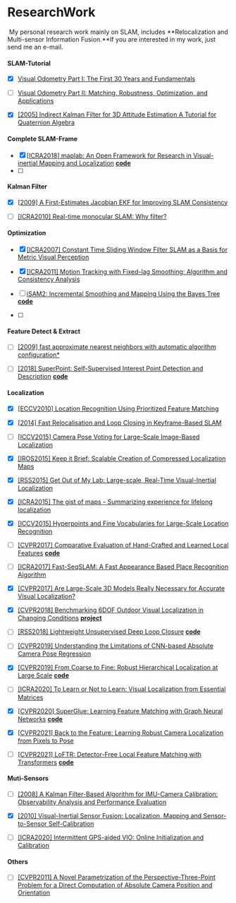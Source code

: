 # ResearchWork

​		My personal research work mainly on SLAM, includes **Relocalization and Multi-sensor Information Fusion.**If you are interested in my work, just send me an e-mail.



#### SLAM-Tutorial

- [x] [Visual Odometry Part I: The First 30 Years and Fundamentals](http://rpg.ifi.uzh.ch/docs/VO_Part_I_Scaramuzza.pdf)
- [ ] [Visual Odometry Part II: Matching, Robustness, Optimization, and Applications](http://rpg.ifi.uzh.ch/docs/VO_Part_II_Scaramuzza.pdf)
- [x] [[2005] Indirect Kalman Filter for 3D Attitude Estimation A Tutorial for Quaternion Algebra](http://citeseerx.ist.psu.edu/viewdoc/download?doi=10.1.1.304.6207&rep=rep1&type=pdf)



#### Complete SLAM-Frame

- [x] [[ICRA2018] maplab: An Open Framework for Research in Visual-inertial Mapping and Localization](https://arxiv.org/pdf/1711.10250) [**code**](https://github.com/ethz-asl/maplab)
- [ ] 



#### Kalman Filter

- [x] [[2009] A First-Estimates Jacobian EKF for Improving SLAM Consistency](https://intra.ece.ucr.edu/~mourikis/papers/Huang08-ISER.pdf)
- [ ] [[ICRA2010] Real-time monocular SLAM: Why filter?](https://www.researchgate.net/publication/221068775_Real-time_monocular_SLAM_Why_filter)



#### Optimization

- [x] [[ICRA2007] Constant Time Sliding Window Filter SLAM as a Basis for Metric Visual Perception](https://www.robots.ox.ac.uk/~gsibley/Personal/Papers/gsibley-icra2007.pdf)

- [x] [[ICRA2011] Motion Tracking with Fixed-lag Smoothing: Algorithm and Consistency Analysis](https://intra.ece.ucr.edu/~mourikis/tech_reports/fixed_lag.pdf)

- [ ] [iSAM2: Incremental Smoothing and Mapping Using the Bayes Tree](https://frc.ri.cmu.edu/~kaess/pub/Kaess12ijrr.pdf) [**code**](https://github.com/devbharat/gtsam)
- [ ] 



#### Feature Detect & Extract

- [ ] [[2009] fast approximate nearest neighbors with automatic algorithm configuration*](http://scholar.google.co.jp/scholar?q=fast+approximate+nearest+neighbors+with+automatic+algorithm+configuration&hl=zh-CN&as_sdt=0&as_vis=1&oi=scholart)

- [ ] [[2018] SuperPoint: Self-Supervised Interest Point Detection and Description](https://arxiv.org/pdf/1712.07629.pdf) [**code**](https://github.com/rpautrat/SuperPoint)



#### Localization

- [x] [[ECCV2010] Location Recognition Using Prioritized Feature Matching](https://link.springer.com/content/pdf/10.1007/978-3-642-15552-9_57.pdf)
- [x] [[2014] Fast Relocalisation and Loop Closing in Keyframe-Based SLAM](https://www.researchgate.net/profile/Raul-Mur-Artal/publication/263621033_Fast_Relocalisation_and_Loop_Closing_in_Keyframe-Based_SLAM/links/0f31753b66be3bfe73000000/Fast-Relocalisation-and-Loop-Closing-in-Keyframe-Based-SLAM.pdf)
- [ ] [[ICCV2015] Camera Pose Voting for Large-Scale Image-Based Localization](https://www.cv-foundation.org/openaccess/content_iccv_2015/papers/Zeisl_Camera_Pose_Voting_ICCV_2015_paper.pdf) 
- [x] [[IROS2015] Keep it Brief: Scalable Creation of Compressed Localization Maps](https://www.researchgate.net/publication/308112906_Keep_it_Brief_Scalable_Creation_of_Compressed_Localization_Maps)
- [x] [[RSS2015] Get Out of My Lab: Large-scale, Real-Time Visual-Inertial Localization](http://scholar.google.co.jp/scholar_url?url=https://www.researchgate.net/profile/Marc-Pollefeys/publication/281094777_Get_Out_of_My_Lab_Large-scale_Real-Time_Visual-Inertial_Localization/links/565629df08ae4988a7b36e51/Get-Out-of-My-Lab-Large-scale-Real-Time-Visual-Inertial-Localization.pdf&hl=zh-CN&sa=X&ei=ZMTbYIX7C4egyASZhIfACw&scisig=AAGBfm3l-WcRDW6il06iC9ntBa6SyCD_7A&nossl=1&oi=scholarr)
- [x] [[ICRA2015] The gist of maps - Summarizing experience for lifelong localization](https://www.researchgate.net/publication/283105697_The_gist_of_maps_-_Summarizing_experience_for_lifelong_localization)
- [x] [[ICCV2015] Hyperpoints and Fine Vocabularies for Large-Scale Location Recognition](http://cvg.ethz.ch/research/large-scale-localization/Sattler2015ICCV-supp.pdf)
- [ ] [[CVPR2017] Comparative Evaluation of Hand-Crafted and Learned Local Features](http://scholar.google.co.jp/scholar_url?url=http://openaccess.thecvf.com/content_cvpr_2017/papers/Schonberger_Comparative_Evaluation_of_CVPR_2017_paper.pdf&hl=zh-CN&sa=X&ei=l3XaYPSbPMiE6rQPpbWNQA&scisig=AAGBfm0BRJExhx7sSLcjwgSEZCjWVUhfPw&nossl=1&oi=scholarr) [**code**](https://github.com/ahojnnes/local-feature-evaluation)
- [ ] [[ICRA2017] Fast-SeqSLAM: A Fast Appearance Based Place Recognition Algorithm](http://ncfrn.mcgill.ca/members/pubs/ICRA17_1778_FI.pdf)
- [x] [[CVPR2017] Are Large-Scale 3D Models Really Necessary for Accurate Visual Localization? ](https://openaccess.thecvf.com/content_cvpr_2017/papers/Sattler_Are_Large-Scale_3D_CVPR_2017_paper.pdf)
- [x] [[CVPR2018] Benchmarking 6DOF Outdoor Visual Localization in Changing Conditions](https://openaccess.thecvf.com/content_cvpr_2018/papers/Sattler_Benchmarking_6DOF_Outdoor_CVPR_2018_paper.pdf) [**project**](https://www.visuallocalization.net/)
- [ ] [[RSS2018] Lightweight Unsupervised Deep Loop Closure](https://arxiv.org/pdf/1805.07703.pdf) [**code**](https://github.com/rpng/calc)
- [ ] [[CVPR2019] Understanding the Limitations of CNN-based Absolute Camera Pose Regression](https://openaccess.thecvf.com/content_CVPR_2019/papers/Sattler_Understanding_the_Limitations_of_CNN-Based_Absolute_Camera_Pose_Regression_CVPR_2019_paper.pdf)
- [x] [[CVPR2019] From Coarse to Fine: Robust Hierarchical Localization at Large Scale](https://openaccess.thecvf.com/content_CVPR_2019/papers/Sarlin_From_Coarse_to_Fine_Robust_Hierarchical_Localization_at_Large_Scale_CVPR_2019_paper.pdf) [**code**](https://github.com/ethz-asl/hfnet)
- [ ] [[ICRA2020] To Learn or Not to Learn: Visual Localization from Essential Matrices](http://www.lewissoft.com/pdf/ICRA2020/0227.pdf)
- [x] [[CVPR2020] SuperGlue: Learning Feature Matching with Graph Neural Networks](https://arxiv.org/pdf/1911.11763.pdf) [**code**](https://github.com/magicleap/SuperGluePretrainedNetwork)
- [x] [[CVPR2021] Back to the Feature: Learning Robust Camera Localization from Pixels to Pose](https://arxiv.org/pdf/2103.09213.pdf)
- [ ] [[CVPR2021] LoFTR: Detector-Free Local Feature Matching with Transformers](https://github.com/zju3dv/LoFTR) [**code**](https://github.com/zju3dv/LoFTR)



#### Muti-Sensors

- [ ] [[2008] A Kalman Filter-Based Algorithm for IMU-Camera Calibration: Observability Analysis and Performance Evaluation](https://citeseerx.ist.psu.edu/viewdoc/download?doi=10.1.1.157.6717&rep=rep1&type=pdf)
- [x] [[2010] Visual-Inertial Sensor Fusion: Localization, Mapping and Sensor-to-Sensor Self-Calibration](https://citeseerx.ist.psu.edu/viewdoc/download?doi=10.1.1.227.4729&rep=rep1&type=pdf)
- [ ] [[ICRA2020] Intermittent GPS-aided VIO: Online Initialization and Calibration](http://www.lewissoft.com/pdf/ICRA2020/1361.pdf)



#### Others

- [ ] [[CVPR2011] A Novel Parametrization of the Perspective-Three-Point Problem for a Direct Computation of Absolute Camera Position and Orientation](http://rpg.ifi.uzh.ch/docs/CVPR11_kneip.pdf)



